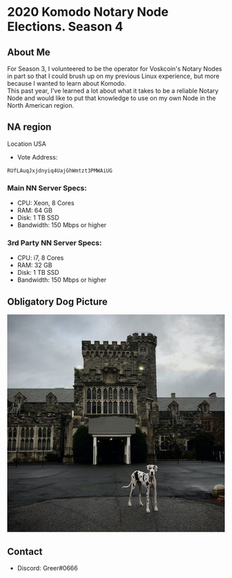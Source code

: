 # 2020 Komodo Notary Node Elections.  Season 4

## About Me  
For Season 3, I volunteered to be the operator for Voskcoin's Notary Nodes in part so that I could brush up on my previous Linux experience, but more because I wanted to learn about Komodo.  
This past year, I've learned a lot about what it takes to be a reliable Notary Node and would like to put that knowledge to use on my own Node in the North American region.  

## NA region 
Location USA  
* Vote Address:  
```
RUfLAuqJxjdnyiq4UajGhWmtzt3PMWAiUG
```  
### Main NN Server Specs:  
* CPU: Xeon, 8 Cores  
* RAM: 64 GB  
* Disk: 1 TB SSD  
* Bandwidth: 150 Mbps or higher  
### 3rd Party NN Server Specs:  
* CPU: i7, 8 Cores  
* RAM: 32 GB  
* Disk: 1 TB SSD  
* Bandwidth: 150 Mbps or higher  

## Obligatory Dog Picture
![Bodie.jpg](./Bodie.jpg)

## Contact
* Discord: Greer#0666